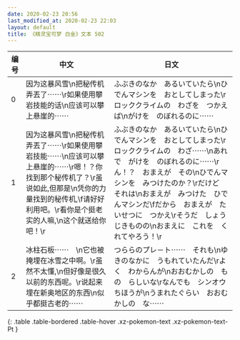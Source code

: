 ```yaml
---
date: 2020-02-23 20:56
last_modified_at: 2020-02-23 22:03
layout: default
title: 《精灵宝可梦 白金》文本 502
---
```

| 编号 | 中文 | 日文 |
| ---- | ---- | ---- |
| 0 | 因为这暴风雪\n把秘传机弄丟了⋯⋯\r如果使用攀岩技能的话\n应该可以攀上悬崖的⋯⋯ | ふぶきのなか　あるいていたら\nひでんマシンを　おとしてしまった\rロッククライムの　わざを　つかえば\nがけを　のぼれるのに⋯⋯ |
| 1 | 因为这暴风雪\n把秘传机弄丟了⋯⋯\r如果使用攀岩技能⋯⋯\n应该可以攀上悬崖的⋯⋯\r嗯！？你找到那个秘传机了？\r虽说如此,但那是\n凭你的力量找到的秘传机,\f请好好利用吧。\r看你是个挺老实的人嘛,\n这个就送给你吧！\r | ふぶきのなか　あるいていたら\nひでんマシンを　おとしてしまった\rロッククライムの　わざ⋯⋯\nあれで　がけを　のぼれるのに⋯⋯\rん！？　おまえが　その\nひでんマシンを　みつけたのか？\rだけど　それは\nおまえが　みつけた　ひでんマシンだ\fだから　おまえが　たいせつに　つかえ\rそうだ　しょうじきものの\nおまえに　これを　くれてやろう！\r |
| 2 | 冰柱石板⋯⋯　\n它也被掩埋在冰雪之中啊。\r虽然不太懂,\n但好像是很久以前的东西呢。\r说起来埋在新奥地区的东西\n似乎都挺古老的⋯⋯ | つららのプレ－ト⋯⋯　それも\nゆきのなかに　うもれていたんだ\rよく　わからんが\nおおむかしの　もの　らしいな\rなんでも　シンオウちほうが\nうまれたぐらい　おおむかしの　な⋯⋯ |
{: .table .table-bordered .table-hover .xz-pokemon-text .xz-pokemon-text-Pt }